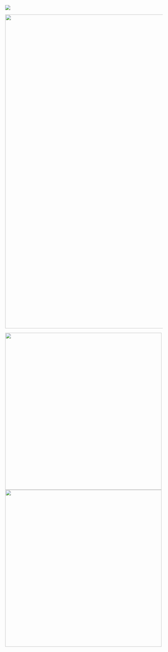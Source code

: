 <p allign = "center">
  <img src="https://github-readme-stats.vercel.app/api?username=NortonV&theme=dark"/>
<p allign = "center">
  <img src="https://wakatime.com/share/@b378d2d4-52d5-4f37-bf7f-f9b557a02c75/f3354a9f-4ea5-4d7a-bcbd-ae11282c61e7.svg" style="width:1000px;">
<p allign = "center">
  <img src="https://wakatime.com/share/@b378d2d4-52d5-4f37-bf7f-f9b557a02c75/c473f3a4-6c58-4709-800b-32ade04390cc.svg" style="width:500px;">
  <img src="https://wakatime.com/share/@b378d2d4-52d5-4f37-bf7f-f9b557a02c75/02c102c4-94b5-493d-84b1-f9d5c176b368.svg" style="width:500px;">

  
